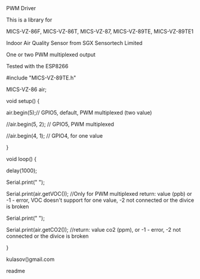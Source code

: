 <snippet>
  <content>
 PWM Driver
    
 This is a library for
 
 MICS-VZ-86F, MICS-VZ-86T, MICS-VZ-87, MICS-VZ-89TE, MICS-VZ-89TE1
 
 Indoor Air Quality Sensor from SGX Sensortech Limited
 
 One or two PWM multiplexed output
 
 Tested with the ESP8266
 
 #include "MICS-VZ-89TE.h"
 
 MICS-VZ-86 air;
 
 void setup() {
 
  air.begin(5);// GPIO5, default, PWM multiplexed (two value)
  
  //air.begin(5, 2); // GPIO5, PWM multiplexed
  
  //air.begin(4, 1); // GPIO4, for one value
  
 }

 void loop() {
 
  delay(1000);
  
  Serial.print(" ");
  
  Serial.print(air.getVOC()); //Only for PWM multiplexed return: value (ppb) or -1 - error, VOC doesn't support for one value, -2 not connected or the divice is broken
  
  Serial.print(" ");
  
  Serial.print(air.getCO2()); //return: value co2 (ppm), or -1 - error, -2 not connected or the divice is broken
  
 }

 kulasov()gmail.com 
 
 </content>
  <tabTrigger>readme</tabTrigger>
</snippet>
